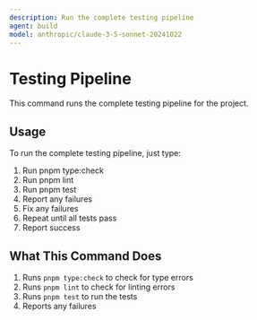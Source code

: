 ```yaml
---
description: Run the complete testing pipeline
agent: build
model: anthropic/claude-3-5-sonnet-20241022
---
```


# Testing Pipeline

This command runs the complete testing pipeline for the project.

## Usage

To run the complete testing pipeline, just type:

1. Run pnpm type:check
2. Run pnpm lint
3. Run pnpm test
4. Report any failures
5. Fix any failures
6. Repeat until all tests pass
7. Report success

## What This Command Does

1. Runs `pnpm type:check` to check for type errors
2. Runs `pnpm lint` to check for linting errors
3. Runs `pnpm test` to run the tests
4. Reports any failures